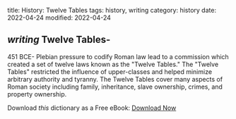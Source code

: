 title: History: Twelve Tables
tags: history, writing
category: history
date: 2022-04-24
modified: 2022-04-24

## _writing_  Twelve Tables-
451 BCE-
Plebian pressure to codify Roman law
lead to a commission which created a set of twelve laws known as the
"Twelve Tables."  The "Twelve Tables" restricted the influence of
upper-classes and helped minimize arbitrary authority and tyranny. The
Twelve Tables cover many aspects of Roman society including family,
inheritance, slave ownership, crimes, and property ownership.


Download *this* dictionary as a Free eBook: [Download Now]({static}static/CairnsHistoryDictionary.pdf)

